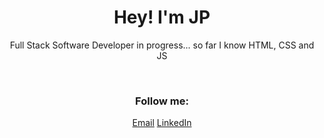 <div align="center">
   <h1>Hey! I'm JP</h1> 
</div>

<div align="center">
   <p>Full Stack Software Developer in progress... so far I know HTML, CSS and JS</p>
</div>

<br>

<div align="center">
   <h3>Follow me:</h3>
   <a href="https://www.linkedin.com/in/jpgranera/">Email</a>
   <a href="mailto:jpgranera5@gmail.com">LinkedIn</a>
</div>
